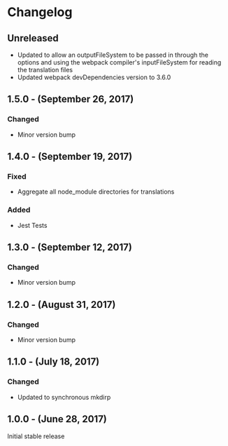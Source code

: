 Changelog
=========

Unreleased
----------
* Updated to allow an outputFileSystem to be passed in through the options and using the webpack compiler's inputFileSystem for reading the translation files
* Updated webpack devDependencies version to 3.6.0

1.5.0 - (September 26, 2017)
------------------
### Changed
* Minor version bump

1.4.0 - (September 19, 2017)
------------------
### Fixed
* Aggregate all node_module directories for translations

### Added
* Jest Tests

1.3.0 - (September 12, 2017)
------------------
### Changed
* Minor version bump

1.2.0 - (August 31, 2017)
------------------
### Changed
* Minor version bump

1.1.0 - (July 18, 2017)
------------------
### Changed
* Updated to synchronous mkdirp

1.0.0 - (June 28, 2017)
------------------
Initial stable release
